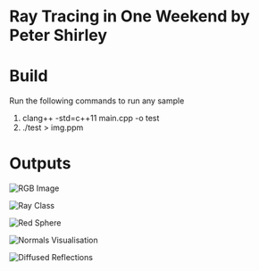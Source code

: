 # Ray Tracing in One Weekend by Peter Shirley

# Build 
Run the following commands to run any sample  

1) clang++  -std=c++11 main.cpp -o test
2) ./test > img.ppm

# Outputs

![RGB Image](https://github.com/ditya0398/Ray-Tracing-in-one-weekend/assets/53263733/d6ed46ca-528d-4c8e-ba7f-06ea40f10a2a)


![Ray Class](https://github.com/ditya0398/Ray-Tracing-in-one-weekend/assets/53263733/c760b78e-c00d-44c2-967f-3806b5528087)


![Red Sphere](https://github.com/ditya0398/Ray-Tracing-in-one-weekend/assets/53263733/c17a43ce-1d7d-4786-8858-182989a21385)


![Normals Visualisation](https://github.com/ditya0398/Ray-Tracing-in-one-weekend/assets/53263733/a99eb8ad-6c4d-4c6c-abff-7c809e39feef)


![Diffused Reflections]((https://github.com/ditya0398/Ray-Tracing-in-one-weekend/assets/53263733/f3c4769b-d119-460b-bd3c-f7845317d034))











